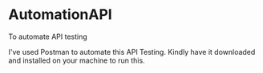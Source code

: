 # AutomationAPI
To automate API testing

I've used Postman to automate this API Testing. Kindly have it downloaded and installed on your machine to run this.
